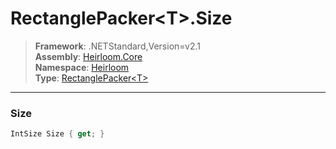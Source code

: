 # RectanglePacker\<T>.Size

> **Framework**: .NETStandard,Version=v2.1  
> **Assembly**: [Heirloom.Core][0]  
> **Namespace**: [Heirloom][0]  
> **Type**: [RectanglePacker\<T>][1]

--------------------------------------------------------------------------------

### Size

```cs
IntSize Size { get; }
```

[0]: ../Heirloom.Core.md
[1]: Heirloom.RectanglePacker[T].md
